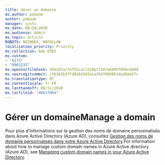 ```yaml
---
title: Gérer un domaine
ms.author: pebaum
author: pebaum
manager: scotv
ms.date: 08/10/2020
ms.audience: Admin
ms.topic: article
ROBOTS: NOINDEX, NOFOLLOW
localization_priority: Priority
ms.collection: Adm_O365
ms.custom:
- "6173"
- "9003233"
ms.openlocfilehash: d56c07acfef52cac1118a173d7e6495f058c4a09
ms.sourcegitcommit: 1361b2b37fd0201502a1a3547084961de284a3fc
ms.translationtype: HT
ms.contentlocale: fr-FR
ms.lasthandoff: 08/11/2020
ms.locfileid: "46617064"
---
```

# <a name="manage-a-domain"></a><span data-ttu-id="94d4a-102">Gérer un domaine</span><span class="sxs-lookup"><span data-stu-id="94d4a-102">Manage a domain</span></span>

<span data-ttu-id="94d4a-103">Pour plus d’informations sur la gestion des noms de domaine personnalisés dans Azure Active Directory (Azure AD), consultez [Gestion des noms de domaine personnalisés dans votre Azure Active Directory](https://docs.microsoft.com/azure/active-directory/users-groups-roles/domains-manage).</span><span class="sxs-lookup"><span data-stu-id="94d4a-103">For information about how to manage custom domain names in Azure Active directory (Azure AD), see [Managing custom domain names in your Azure Active Directory](https://docs.microsoft.com/azure/active-directory/users-groups-roles/domains-manage).</span></span>